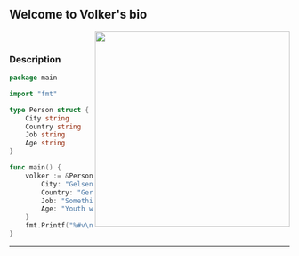 ## Welcome to Volker's bio
<img align='right' src="https://github-readme-stats.vercel.app/api?username=vschwaberow&show_icons=true&theme=radical" width="350">
<br />


### Description
```go
package main

import "fmt"

type Person struct {
    City string
    Country string
    Job string
    Age string
}

func main() {
    volker := &Person {
        City: "Gelsenkirchen",
        Country: "Germany",
        Job: "Something with IT",
        Age: "Youth with home computers at Karstadt"
    }
    fmt.Printf("%#v\n", volker)
}
```
---
